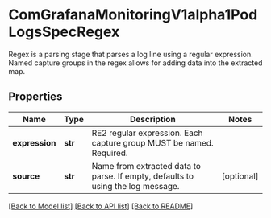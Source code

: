 # ComGrafanaMonitoringV1alpha1PodLogsSpecRegex

Regex is a parsing stage that parses a log line using a regular expression.  Named capture groups in the regex allows for adding data into the extracted map.
## Properties
Name | Type | Description | Notes
------------ | ------------- | ------------- | -------------
**expression** | **str** | RE2 regular expression. Each capture group MUST be named. Required. | 
**source** | **str** | Name from extracted data to parse. If empty, defaults to using the log message. | [optional] 

[[Back to Model list]](../README.md#documentation-for-models) [[Back to API list]](../README.md#documentation-for-api-endpoints) [[Back to README]](../README.md)


